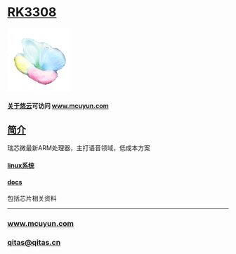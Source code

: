 ﻿# [RK3308](https://github.com/mcuyun/RK3308) 

[![sites](mcuyun/mcuyun.png)](http://www.mcuyun.com)

#### [关于悠云](https://github.com/mcuyun/whyme)可访问 www.mcuyun.com


## [简介](https://github.com/mcuyun/RK3308/wiki)

瑞芯微最新ARM处理器，主打语音领域，低成本方案

#### [linux系统](https://github.com/rockchip-linux/kernel.git)


#### [docs](https://github.com/mcuyun/RK3308/wiki)

包括芯片相关资料
 



---

###  www.mcuyun.com   
###  qitas@qitas.cn



